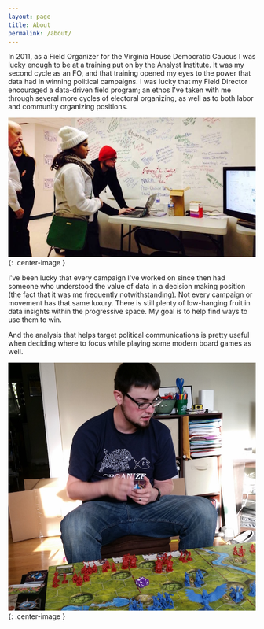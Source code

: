 ```yaml
---
layout: page
title: About
permalink: /about/
---
```


In 2011, as a Field Organizer for the Virginia House Democratic Caucus I was lucky enough to be at a training put on by the Analyst Institute. It was my second cycle as an FO, and that training opened my eyes to the power that data had in winning political campaigns. I was lucky that my Field Director encouraged a data-driven field program; an ethos I've taken with me through several more cycles of electoral organizing, as well as to both labor and community organizing positions.

![Waiting for Election Results](/images/waiting_for_results.jpg){: .center-image }

I've been lucky that every campaign I've worked on since then had someone who understood the value of data in a decision making position (the fact that it was me frequently notwithstanding). Not every campaign or movement has that same luxury. There is still plenty of low-hanging fruit in data insights within the progressive space. My goal is to help find ways to use them to win.

And the analysis that helps target political communications is pretty useful when deciding where to focus while playing some modern board games as well.

![Playing Battlelore](/images/battlelore.jpg){: .center-image }
